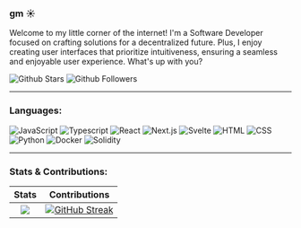 ### gm ☀️

Welcome to my little corner of the internet! I'm a Software Developer focused on crafting solutions for a decentralized future. Plus, I enjoy creating user interfaces that prioritize intuitiveness, ensuring a seamless and enjoyable user experience. What's up with you?

![Github Stars](https://img.shields.io/github/stars/chrisstef?color=ffd45f&logo=github&style=badge)
![Github Followers](https://img.shields.io/github/followers/chrisstef?color=ffd45f&logo=github&style=badge)

***

### Languages:

![JavaScript](https://img.shields.io/badge/-JavaScript-%23F7DF1C?style=plastic-square&logo=javascript&logoColor=000000&labelColor=%23F7DF1C&color=%23FFCE5A)
![Typescript](https://img.shields.io/badge/TypeScript-007ACC?style=plastic-square&logo=typescript&logoColor=white)
![React](https://img.shields.io/badge/-React.js-61DAFB?style=plastic-square&logo=react&logoColor=ffffff)
![Next.js](https://img.shields.io/badge/-Next.js-fff?style=plastic-square&logo=next.js&logoColor=ffffff)
![Svelte](https://img.shields.io/badge/-Svelte-FF3B00?style=plastic-square&logo=svelte&logoColor=ffffff)
![HTML](https://img.shields.io/badge/-HTML5-%23E44D27?style=plastic-square&logo=html5&logoColor=ffffff)
![CSS](https://img.shields.io/badge/-CSS3-%231572B6?style=plastic-square&logo=css3&logoColor=ffffff)
![Python](http://img.shields.io/badge/-Python-3776AB?style=plastic-square&logo=python&logoColor=ffffff)
![Docker](https://img.shields.io/badge/-Docker-1D63ED?style=plastic-square&logo=docker&logoColor=ffffff)
![Solidity](http://img.shields.io/badge/-Solidity-5B4638?style=plastic-square&logo=solidity&logoColor=ffffff)

***

### Stats & Contributions:

Stats             |  Contributions
:-------------------------:|:-------------------------:
[![](https://github-readme-stats.vercel.app/api?username=chrisstef&theme=radical)](https://github.com/chrisstef/github-readme-stats)  |  [![GitHub Streak](http://github-readme-streak-stats.herokuapp.com?user=chrisstef&theme=radical)](https://git.io/streak-stats)

